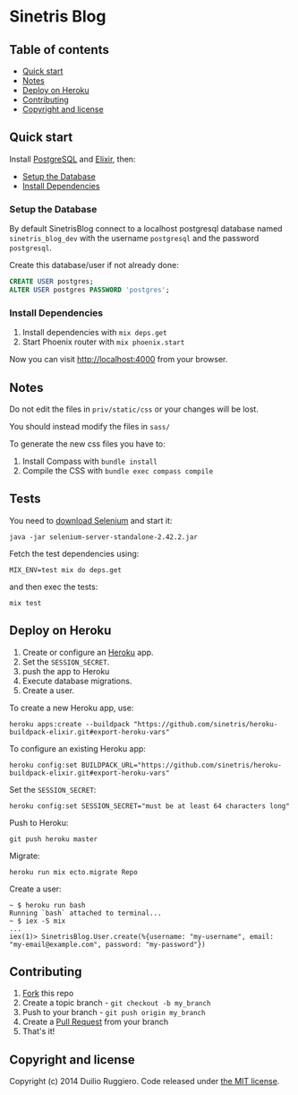 # Sinetris Blog

## Table of contents

 - [Quick start](#quick-start)
 - [Notes](#notes)
 - [Deploy on Heroku](#deploy-on-heroku)
 - [Contributing](#contributing)
 - [Copyright and license](#copyright-and-license)

## Quick start

Install [PostgreSQL](http://www.postgresql.org/download/) and [Elixir](http://elixir-lang.org/), then:

* [Setup the Database](#setup-the-database)
* [Install Dependencies](#install-dependencies)

### Setup the Database

By default SinetrisBlog connect to a localhost postgresql database
named `sinetris_blog_dev` with the username `postgresql` and the password
`postgresql`.

Create this database/user if not already done:

```SQL
CREATE USER postgres;
ALTER USER postgres PASSWORD 'postgres';
```

### Install Dependencies

1. Install dependencies with `mix deps.get`
3. Start Phoenix router with `mix phoenix.start`

Now you can visit [http://localhost:4000](http://localhost:4000) from your browser.

## Notes

Do not edit the files in `priv/static/css` or your changes will be lost.

You should instead modify the files in `sass/`

To generate the new css files you have to:

1. Install Compass with `bundle install`
2. Compile the CSS with `bundle exec compass compile`

## Tests

You need to [download Selenium](http://docs.seleniumhq.org/download/) and start it:

```
java -jar selenium-server-standalone-2.42.2.jar
```

Fetch the test dependencies using:
```
MIX_ENV=test mix do deps.get
```
and then exec the tests:
```
mix test
```

## Deploy on Heroku

1. Create or configure an [Heroku](https://devcenter.heroku.com/articles/quickstart) app.
2. Set the `SESSION_SECRET`.
3. push the app to Heroku
4. Execute database migrations.
5. Create a user.

To create a new Heroku app, use:
```
heroku apps:create --buildpack "https://github.com/sinetris/heroku-buildpack-elixir.git#export-heroku-vars"
```

To configure an existing Heroku app:
```
heroku config:set BUILDPACK_URL="https://github.com/sinetris/heroku-buildpack-elixir.git#export-heroku-vars"
```

Set the `SESSION_SECRET`:
```
heroku config:set SESSION_SECRET="must be at least 64 characters long"
```

Push to Heroku:
```
git push heroku master
```

Migrate:
```
heroku run mix ecto.migrate Repo
```

Create a user:
```
~ $ heroku run bash
Running `bash` attached to terminal...
~ $ iex -S mix
...
iex(1)> SinetrisBlog.User.create(%{username: "my-username", email: "my-email@example.com", password: "my-password"})

```

## Contributing

1. [Fork](https://help.github.com/articles/fork-a-repo) this repo
2. Create a topic branch - `git checkout -b my_branch`
3. Push to your branch - `git push origin my_branch`
4. Create a [Pull Request](http://help.github.com/pull-requests/) from your
   branch
5. That's it!

## Copyright and license

Copyright (c) 2014 Duilio Ruggiero. Code released under [the MIT license](LICENSE).
